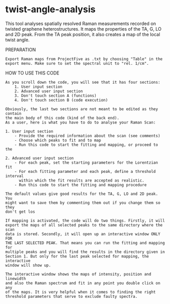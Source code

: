 # twist-angle-analysis
This tool analyses spatially resolved Raman measurements recorded on twisted graphene heterostructures. It maps the properties of the TA, G, LO and 2D peak. From the TA peak position, it also creates a map of the local twist angle.

PREPARATION

    Export Raman maps from ProjectFive as .txt by choosing "Table" in the
    export menu. Make sure to set the spectral unit to "rel. 1/cm".


HOW TO USE THIS CODE

    As you scroll down the code, you will see that it has four sections:
        1. User input section
        2. Advanced user input section
        3. Don't touch section A (functions)
        4. Don't touch section B (code execution)
        
    Obviously, the last two sections are not meant to be edited as they contain
    the main body of this code (kind of the back end).
    As a user, here is what you have to do to analyse your Raman Scan:
    
    1. User input section
        - Provide the required information about the scan (see comments)
        - Choose which peaks to fit and to map
        - Run this code to start the fitting and mapping, or proceed to the

    2. Advanced user input section
        - For each peak, set the starting parameters for the Lorentzian fit
        - For each fitting parameter and each peak, define a threshold interval
          within which the fit results are accepted as realistic.
        - Run this code to start the fitting and mapping procedure
        
    The default values give good results for the TA, G, LO and 2D peak. You
    might want to save them by commenting them out if you change them so they
    don't get los

    If mapping is activated, the code will do two things. Firstly, it will 
    export the maps of all selected peaks to the same directory where the scan 
    data is stored. Secondly, it will open up an interactive window ONLY FOR
    THE LAST SELECTED PEAK. That means you can run the fitting and mapping for
    multiple peaks and you will find the results in the directory given in
    Section 1. But only for the last peak selected for mapping, the interactive
    window will show up.
    
    The interactive window shows the maps of intensity, position and linewidth
    and also the Raman spectrum and fit in any point you double click on any 
    of the maps. It is very helpful when it comes to finding the right
    threshold parameters that serve to exclude faulty spectra.
